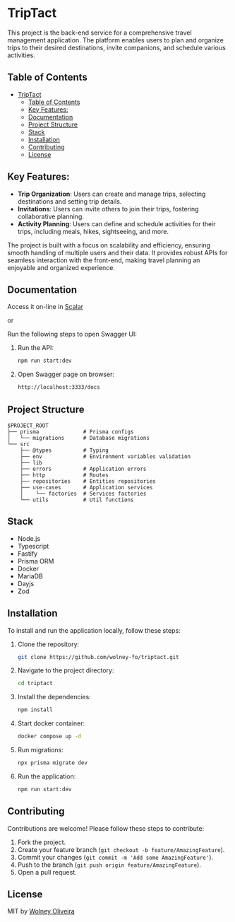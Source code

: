 # TripTact

This project is the back-end service for a comprehensive travel management application. The platform enables users to plan and organize trips to their desired destinations, invite companions, and schedule various activities.

## Table of Contents

- [TripTact](#triptact)
  - [Table of Contents](#table-of-contents)
  - [Key Features:](#key-features)
  - [Documentation](#documentation)
  - [Project Structure](#project-structure)
  - [Stack](#stack)
  - [Installation](#installation)
  - [Contributing](#contributing)
  - [License](#license)

## Key Features:

- **Trip Organization**: Users can create and manage trips, selecting destinations and setting trip details.
- **Invitations**: Users can invite others to join their trips, fostering collaborative planning.
- **Activity Planning**: Users can define and schedule activities for their trips, including meals, hikes, sightseeing, and more.

The project is built with a focus on scalability and efficiency, ensuring smooth handling of multiple users and their data. It provides robust APIs for seamless interaction with the front-end, making travel planning an enjoyable and organized experience.

## Documentation

Access it on-line in [Scalar](https://triptact.apidocumentation.com/)

or

Run the following steps to open Swagger UI:

1. Run the API:
   ```sh
   npm run start:dev
   ```
2. Open Swagger page on browser:
   ```sh
   http://localhost:3333/docs
   ```

## Project Structure

```
$PROJECT_ROOT
├── prisma              # Prisma configs
│   └── migrations      # Database migrations
└── src
    ├── @types          # Typing
    ├── env             # Environment variables validation
    ├── lib
    ├── errors          # Application errors
    ├── http            # Routes
    ├── repositories    # Entities repositories
    ├── use-cases       # Application services
    │    └── factories  # Services factories
    └── utils           # Util functions
```

## Stack

- Node.js
- Typescript
- Fastify
- Prisma ORM
- Docker
- MariaDB
- Dayjs
- Zod

## Installation

To install and run the application locally, follow these steps:

1. Clone the repository:
   ```sh
   git clone https://github.com/wolney-fo/triptact.git
   ```
2. Navigate to the project directory:
   ```sh
   cd triptact
   ```
3. Install the dependencies:
   ```sh
   npm install
   ```
4. Start docker container:
   ```sh
   docker compose up -d
   ```
5. Run migrations:
   ```sh
   npx prisma migrate dev
   ```
6. Run the application:
   ```sh
   npm run start:dev
   ```

## Contributing

Contributions are welcome! Please follow these steps to contribute:

1. Fork the project.
2. Create your feature branch (`git checkout -b feature/AmazingFeature`).
3. Commit your changes (`git commit -m 'Add some AmazingFeature'`).
4. Push to the branch (`git push origin feature/AmazingFeature`).
5. Open a pull request.

## License

MIT by [Wolney Oliveira](https://github.com/wolney-fo)
